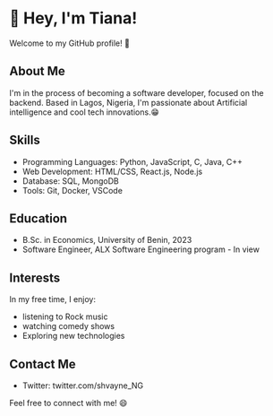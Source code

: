 # 👋 Hey, I'm Tiana!

Welcome to my GitHub profile! 🚀

## About Me
I'm in the process of becoming a software developer, focused on the backend. Based in Lagos, Nigeria, I'm passionate about Artificial intelligence and cool tech innovations.😁

## Skills
- Programming Languages: Python, JavaScript, C, Java, C++
- Web Development: HTML/CSS, React.js, Node.js
- Database: SQL, MongoDB
- Tools: Git, Docker, VSCode

## Education
- B.Sc. in Economics, University of Benin, 2023
- Software Engineer, ALX Software Engineering program - In view

## Interests
In my free time, I enjoy:
- listening to Rock music
- watching comedy shows
- Exploring new technologies

## Contact Me
- Twitter: twitter.com/shvayne_NG

Feel free to connect with me! 😄
